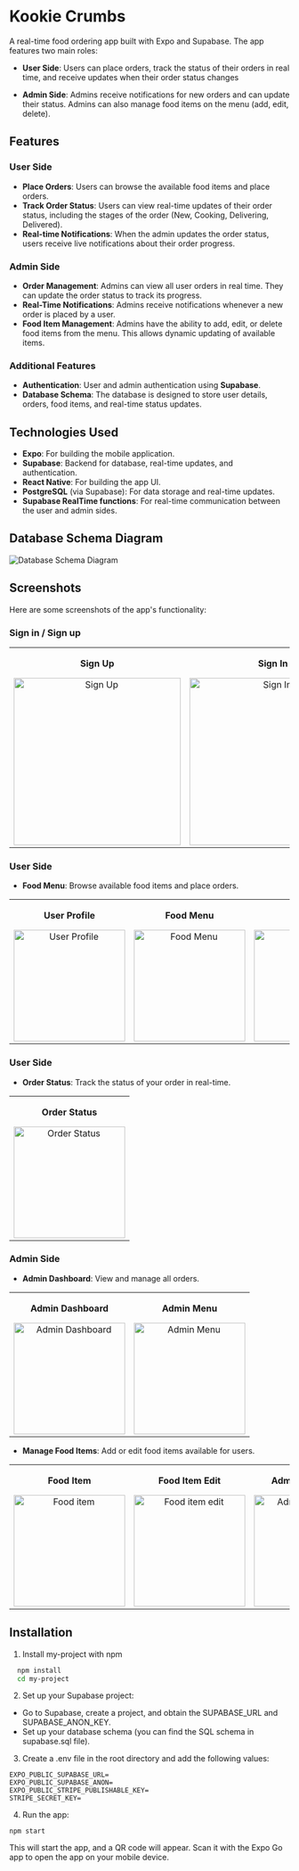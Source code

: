 
# Kookie Crumbs

A real-time food ordering app built with Expo and Supabase. The app features two main roles:

- **User Side**: Users can place orders, track the status of their orders in real time, and receive updates when their order status changes

- **Admin Side**: Admins receive notifications for new orders and can update their status. Admins can also manage food items on the menu (add, edit, delete).




## Features


### User Side
- **Place Orders**: Users can browse the available food items and place orders.
- **Track Order Status**: Users can view real-time updates of their order status, including the stages of the order (New, Cooking, Delivering, Delivered).
- **Real-time Notifications**: When the admin updates the order status, users receive live notifications about their order progress.

### Admin Side
- **Order Management**: Admins can view all user orders in real time. They can update the order status to track its progress.
- **Real-Time Notifications**: Admins receive notifications whenever a new order is placed by a user.
- **Food Item Management**: Admins have the ability to add, edit, or delete food items from the menu. This allows dynamic updating of available items.

### Additional Features
- **Authentication**: User and admin authentication using **Supabase**.
- **Database Schema**: The database is designed to store user details, orders, food items, and real-time status updates.


## Technologies Used
- **Expo**: For building the mobile application.
- **Supabase**: Backend for database, real-time updates, and authentication.
- **React Native**: For building the app UI.
- **PostgreSQL** (via Supabase): For data storage and real-time updates.
- **Supabase RealTime functions**: For real-time communication between the user and admin sides.



## Database Schema Diagram

![Database Schema Diagram](./images/database%20schema.jpg)


## Screenshots

Here are some screenshots of the app's functionality:


### Sign in / Sign up

<table>
  <tr>
    <td align="center">
      <p><strong>Sign Up</strong></p>
      <img src="./images/sign%20up%20screen.jpg" alt="Sign Up" width="300"/>
    </td>
    <td align="center">
      <p><strong>Sign In</strong></p>
      <img src="./images/sign%20in%20screen.jpg" alt="Sign In" width="300"/>
    </td>
  </tr>
</table>



### User Side
- **Food Menu**: Browse available food items and place orders.
<table>
  <tr>
    <td align="center">
      <p><strong>User Profile</strong></p>
      <img src="./images/user%20profile.jpg" alt="User Profile" width="200"/>
    </td>
    <td align="center">
      <p><strong>Food Menu</strong></p>
      <img src="./images/Menu%20screen.jpg" alt="Food Menu" width="200"/>
    </td>
    <td align="center">
      <p><strong>Item</strong></p>
      <img src="./images/user%20item%20screen.jpg" alt="Item" width="200"/>
    </td>
    <td align="center">
      <p><strong>Cart</strong></p>
      <img src="./images/user%20cart.jpg" alt="Cart" width="200"/>
    </td>
  </tr>
</table>


### User Side
- **Order Status**: Track the status of your order in real-time.

<table>
  <tr>
    <td align="center">
      <p><strong>Order Status</strong></p>
      <img src="./images/user%20ordered.jpg" alt="Order Status" width="200"/>
    </td>
  </tr>
</table>

### Admin Side
- **Admin Dashboard**: View and manage all orders.

<table>
  <tr>
    <td align="center">
      <p><strong>Admin Dashboard</strong></p>
      <img src="./images/admin%20screen.jpg" alt="Admin Dashboard" width="200"/>
    </td>
    <td align="center">
      <p><strong>Admin Menu</strong></p>
      <img src="./images/admin%20menu.jpg" alt="Admin Menu" width="200"/>
    </td>
  </tr>
</table>

- **Manage Food Items**: Add or edit food items available for users.

<table>
  <tr>
    <td align="center">
      <p><strong>Food Item</strong></p>
      <img src="./images/admin%20edit%20order.jpg" alt="Food item" width="200"/>
    </td>
    <td align="center">
      <p><strong>Food Item Edit</strong></p>
      <img src="./images/admin%20order%20update.jpg" alt="Food item edit" width="200"/>
    </td>
    <td align="center">
      <p><strong>Admin Order Side</strong></p>
      <img src="./images/admin%20order%20side.jpg" alt="Admin Order Side" width="200"/>
    </td>
    <td align="center">
      <p><strong>Admin Order Status</strong></p>
      <img src="./images/admin%20order%20status.jpg" alt="Admin order status" width="200"/>
    </td>
  </tr>
</table>

## Installation

 1. Install my-project with npm

```bash
  npm install 
  cd my-project
```

2. Set up your Supabase project:

- Go to Supabase, create a project, and obtain the SUPABASE_URL and SUPABASE_ANON_KEY.
- Set up your database schema (you can find the SQL schema in supabase.sql file).

3. Create a .env file in the root directory and add the following values:
```
EXPO_PUBLIC_SUPABASE_URL=
EXPO_PUBLIC_SUPABASE_ANON=
EXPO_PUBLIC_STRIPE_PUBLISHABLE_KEY=
STRIPE_SECRET_KEY=

```

4. Run the app:

```
npm start
```

This will start the app, and a QR code will appear. Scan it with the Expo Go app to open the app on your mobile device.


    
